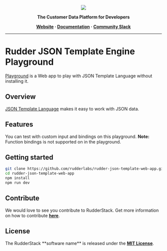 <p align="center">
  <a href="https://rudderstack.com/">
    <img src="https://user-images.githubusercontent.com/59817155/121357083-1c571300-c94f-11eb-8cc7-ce6df13855c9.png">
  </a>
</p>

<p align="center"><b>The Customer Data Platform for Developers</b></p>

<p align="center">
  <b>
    <a href="https://rudderstack.com">Website</a>
    ·
    <a href="">Documentation</a>
    ·
    <a href="https://rudderstack.com/join-rudderstack-slack-community">Community Slack</a>
  </b>
</p>

---

# Rudder JSON Template Engine Playground

[Playground](https://transformers-workflow-engine.rudderstack.com/) is a Web app to play with JSON Template Language without installing it.

## Overview

[JSON Template Language](https://github.com/rudderlabs/rudder-json-template-engine) makes it easy to work with JSON data.

## Features
You can test with custom input and bindings on this playground.
**Note:** Function bindings is not supported on in the playground.

## Getting started
```bash
git clone https://github.com/rudderlabs/rudder-json-template-web-app.git
cd rudder-json-template-web-app
npm install
npm run dev
```
## Contribute

We would love to see you contribute to RudderStack. Get more information on how to contribute [**here**](CONTRIBUTING.md).

## License

The RudderStack \*\*software name\*\* is released under the [**MIT License**](https://opensource.org/licenses/MIT).

